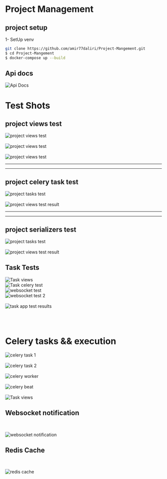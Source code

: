 # Project Management

## project setup

1- SetUp venv
```bash
git clone https://github.com/amir77daliri/Project-Mangement.git
$ cd Project-Mangement
$ docker-compose up --build
```

## Api docs

![Api Docs](images/swagger_docs.png)

# Test Shots

## project views test

![project views test](images/project_views_tests.png)
<br><br>
![project views test](images/project_views_tests_2.png)
<br><br>
![project views test](images/project_views_tests_results.png)

<hr><hr>

## project celery task test

![project tasks test](images/project_celery_tasks_tests.png)
<br><br>
![project views test result](images/project_celery_tasks_tests_results.png)

<hr><hr>

## project serializers test

![project tasks test](images/project_serializers_tests.png)
<br><br>
![project views test result](images/project_serializers_tests_results.png)

## Task Tests

![Task views](images/task_views_tests.png)
<br>
![Task celery test](images/task_celery_task_tests.png)
<br>
![websocket test](images/websocket_test_1.png)
<br>
![websocket test 2](images/websocket_test_2.png)
<br><br>
![task app test results](images/task_tests_results.png)

<br><br>

# Celery tasks && execution
![celery task 1](images/daily_email_task.png)
<br><br>
![celery task 2](images/daily_report_task.png)
<br><br>
![celery worker](images/celery_worker.png)
<br><br>
![celery beat](images/celery_beat.png)
<br><br>
![Task views](images/celery_tasks_execution.png)

## Websocket notification
<br>

![websocket notification](images/websocket_notification.png)

## Redis Cache
<br>

![redis cache](images/cache_redis.png)
